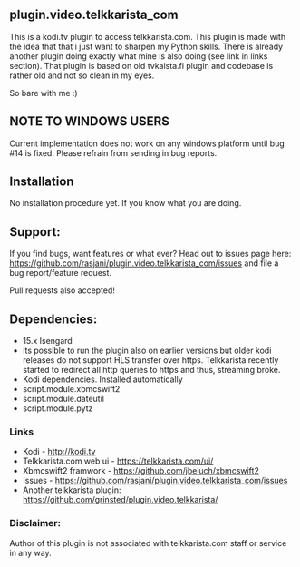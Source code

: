 plugin.video.telkkarista_com
----------------------------

This is a kodi.tv plugin to access telkkarista.com. This plugin is made with the idea that that i just want to sharpen my Python skills. There is already another plugin doing exactly what mine is also doing (see link in links section). That plugin is based on old tvkaista.fi plugin and codebase is rather old and not so clean in my eyes. 

So bare with me :)

## NOTE TO WINDOWS USERS

Current implementation does not work on any windows platform until bug #14 is fixed. Please
refrain from sending in bug reports.

## Installation

No installation procedure yet. If you know what you are doing.

## Support:

If you find bugs, want features or what ever? Head out to issues page here: https://github.com/rasjani/plugin.video.telkkarista_com/issues and file a bug report/feature request.

Pull requests also accepted!

## Dependencies:

* 15.x Isengard
 * its possible to run the plugin also on earlier versions but older kodi releases do not support HLS transfer over https. Telkkarista recently started to redirect all http queries to https and thus, streaming broke.
* Kodi dependencies. Installed automatically
 * script.module.xbmcswift2
 * script.module.dateutil
 * script.module.pytz


### Links

* Kodi - http://kodi.tv
* Telkkarista.com web ui - https://telkkarista.com/ui/
* Xbmcswift2 framwork - https://github.com/jbeluch/xbmcswift2
* Issues - https://github.com/rasjani/plugin.video.telkkarista_com/issues
* Another telkkarista plugin: https://github.com/grinsted/plugin.video.telkkarista/


### Disclaimer:

Author of this plugin is not associated with telkkarista.com staff or service in any way. 

